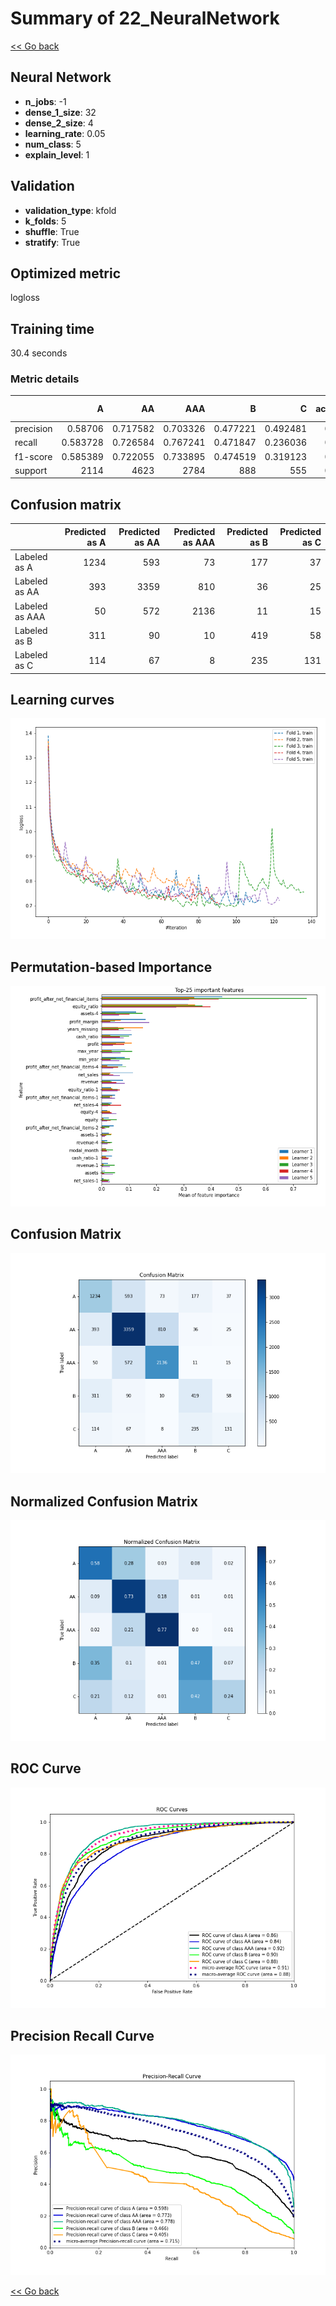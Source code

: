 # Summary of 22_NeuralNetwork

[<< Go back](../README.md)


## Neural Network
- **n_jobs**: -1
- **dense_1_size**: 32
- **dense_2_size**: 4
- **learning_rate**: 0.05
- **num_class**: 5
- **explain_level**: 1

## Validation
 - **validation_type**: kfold
 - **k_folds**: 5
 - **shuffle**: True
 - **stratify**: True

## Optimized metric
logloss

## Training time

30.4 seconds

### Metric details
|           |           A |          AA |         AAA |          B |          C |   accuracy |    macro avg |   weighted avg |   logloss |
|:----------|------------:|------------:|------------:|-----------:|-----------:|-----------:|-------------:|---------------:|----------:|
| precision |    0.58706  |    0.717582 |    0.703326 |   0.477221 |   0.492481 |     0.6639 |     0.595534 |       0.657933 |  0.877256 |
| recall    |    0.583728 |    0.726584 |    0.767241 |   0.471847 |   0.236036 |     0.6639 |     0.557087 |       0.6639   |  0.877256 |
| f1-score  |    0.585389 |    0.722055 |    0.733895 |   0.474519 |   0.319123 |     0.6639 |     0.566996 |       0.658265 |  0.877256 |
| support   | 2114        | 4623        | 2784        | 888        | 555        |     0.6639 | 10964        |   10964        |  0.877256 |


## Confusion matrix
|                |   Predicted as A |   Predicted as AA |   Predicted as AAA |   Predicted as B |   Predicted as C |
|:---------------|-----------------:|------------------:|-------------------:|-----------------:|-----------------:|
| Labeled as A   |             1234 |               593 |                 73 |              177 |               37 |
| Labeled as AA  |              393 |              3359 |                810 |               36 |               25 |
| Labeled as AAA |               50 |               572 |               2136 |               11 |               15 |
| Labeled as B   |              311 |                90 |                 10 |              419 |               58 |
| Labeled as C   |              114 |                67 |                  8 |              235 |              131 |

## Learning curves
![Learning curves](learning_curves.png)

## Permutation-based Importance
![Permutation-based Importance](permutation_importance.png)
## Confusion Matrix

![Confusion Matrix](confusion_matrix.png)


## Normalized Confusion Matrix

![Normalized Confusion Matrix](confusion_matrix_normalized.png)


## ROC Curve

![ROC Curve](roc_curve.png)


## Precision Recall Curve

![Precision Recall Curve](precision_recall_curve.png)



[<< Go back](../README.md)
